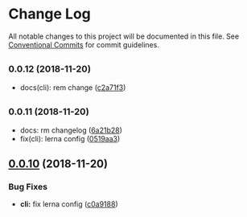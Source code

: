 # Change Log

All notable changes to this project will be documented in this file.
See [Conventional Commits](https://conventionalcommits.org) for commit guidelines.

## <small>0.0.12 (2018-11-20)</small>

* docs(cli): rem change ([c2a71f3](https://github.com/BarryYan/nsp/commit/c2a71f3))





## <small>0.0.11 (2018-11-20)</small>

* docs: rm changelog ([6a21b28](https://github.com/BarryYan/nsp/commit/6a21b28))
* fix(cli): lerna config ([0519aa3](https://github.com/BarryYan/nsp/commit/0519aa3))





## [0.0.10](https://github.com/BarryYan/nsp/compare/v0.0.9...v0.0.10) (2018-11-20)


### Bug Fixes

* **cli:** fix lerna config ([c0a9188](https://github.com/BarryYan/nsp/commit/c0a9188))
